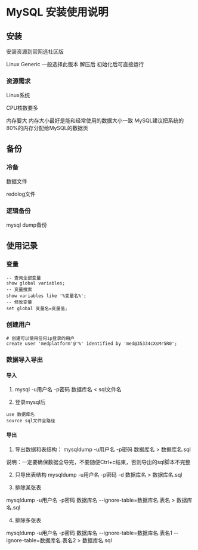 # MySQL 安装使用说明

## 安装

安装资源到官网选社区版

Linux Generic 一般选择此版本 解压后 初始化后可直接运行

### 资源需求

Linux系统

CPU核数要多

内存要大 内存大小最好是能和经常使用的数据大小一致 MySQL建议把系统的80%的内存分配给MySQL的数据页



## 备份

### 冷备

数据文件

redolog文件



### 逻辑备份

mysql dump备份



## 使用记录



### 变量

```mysql
-- 查询全部变量
show global variables;
-- 变量搜索
show variables like '%变量名%';
-- 修改变量
set global 变量名=变量值;
```



### 创建用户

```mysql
# 创建可以使用任何ip登录的用户
create user 'medplatform'@'%' identified by 'med@35334cXsMr5R0';
```

### 数据导入导出

#### 导入

1. mysql -u用户名 -p密码 数据库名 < sql文件名

2. 登录mysql后 
```mysql
use 数据库名
source sql文件全路径
```

#### 导出

1. 导出数据和表结构：
mysqldump -u用户名 -p密码 数据库名 > 数据库名.sql

说明：一定要确保数据全导完，不要随便Ctrl+c结束，否则导出的sql脚本不完整

2. 只导出表结构
mysqldump -u用户名 -p密码 -d 数据库名 > 数据库名.sql


3. 排除某张表

mysqldump -u用户名 -p密码 数据库名  --ignore-table=数据库名.表名 > 数据库名.sql

4. 排除多张表

mysqldump -u用户名 -p密码 数据库名  --ignore-table=数据库名.表名1 --ignore-table=数据库名.表名2 > 数据库名.sql